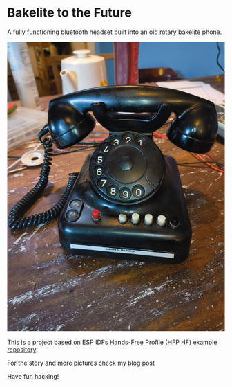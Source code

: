 # Bakelite to the Future

A fully functioning bluetooth headset built into an old rotary bakelite phone.

![The phone I used it for](completed.jpg)

This is a project based on [ESP IDFs Hands-Free Profile (HFP HF) example repository](https://github.com/espressif/esp-idf/blob/master/examples/bluetooth/bluedroid/classic_bt/hfp_hf/README.md).

For the story and more pictures check my [blog post](https://blog.waleson.com/2024/10/bakelite-to-future-1950s-rotary-phone.html)

Have fun hacking!
